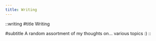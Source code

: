```yaml
---
title: Writing
---
```


::writing
#title
Writing

#subtitle
A random assortment of my thoughts on... various topics :)
::
